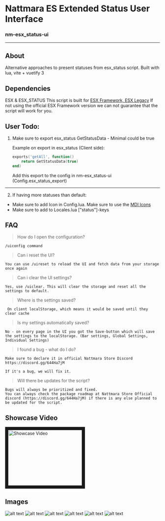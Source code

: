 # Nattmara ES Extended Status User Interface
### nm-esx_status-ui
---

## About
Alternative approaches to present statuses from esx_status script.
Built with lua, vite + vuetify 3

## Dependencies
ESX & ESX_STATUS
This script is built for [ESX Framework, ESX Legacy](https://github.com/esx-framework "ESX Framework")
If not using the official ESX Framework version we can not guarantee that the script will work for you.

## User Todo:

1. Make sure to export esx_status GetStatusData - Minimal could be true

	Example on export in esx_status (Client side):

	```lua
	exports('getAll', function()
		return GetStatusData(true)
	end)
	```

	Add this export to the config in nm-esx_status-ui (Config.esx_status_export)
---

2. If having more statuses than default:
- Make sure to add Icon in Config.lua. Make sure to use the [MDI Icons](https://pictogrammers.com/library/mdi/, "MDI Icons")
- Make sure to add to Locales.lua ["status"]-keys


## FAQ
 > How do I open the configuration?

	/uiconfig command

> Can i reset the UI?
	
	You can use /uireset to reload the UI and fetch data from your storage once again

> Can i clear the UI settings?

	Yes, use /uiclear. This will clear the storage and reset all the settings to default.

> Where is the settings saved?

	 On client localStorage, which means it would be saved until they clear cache

> Is my settings automatically saved?

	No - on every page in the UI you got the Save-button which will save the settings to the localStorage. (Bar settings, Global Settings, Individual Settings)

>  I found a bug - what do I do?

	Make sure to declare it in official Nattmara Store Discord https://discord.gg/644Ha7jM

	If it's a bug, we will fix it.

> Will there be updates for the script?
	
	Bugs will always be prioritized and fixed.
	You can always check the package roadmap at Nattmara Store Official discord (https://discord.gg/644Ha7jM) if there is any else planned to be updated for the script.

## Showcase Video
<a href="http://www.youtube.com/watch?feature=player_embedded&v=wK8PJ6cQlzA
" target="_blank"><img src="http://img.youtube.com/vi/wK8PJ6cQlzA/0.jpg" 
alt="Showcase Video" width="240" height="180" border="10" /></a>

## Images
![alt text](https://cdn.discordapp.com/attachments/1063025092663185429/1063025144991326288/diff_style1.jpg)
![alt text](https://cdn.discordapp.com/attachments/1063025092663185429/1063025145192665098/diff_style2.jpg)
![alt text](https://cdn.discordapp.com/attachments/1063025092663185429/1063025145742106664/global_icons_settings.jpg)
![alt text](https://cdn.discordapp.com/attachments/1063025092663185429/1063025146006360094/individual_icons_settings.jpg)
![alt text](https://cdn.discordapp.com/attachments/1063025092663185429/1063025146245431296/status_bar_settings.jpg)
![alt text](https://cdn.discordapp.com/attachments/1063025092663185429/1063025146551607326/temporary.jpg)
